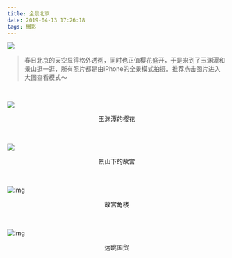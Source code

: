 ```yaml
---
title: 全景北京
date: 2019-04-13 17:26:18
tags: 摄影
---
```


![](https://img.carlwe.com/IMG_2691.jpg)

<!--more-->

> 春日北京的天空显得格外透彻，同时也正值樱花盛开，于是来到了玉渊潭和景山逛一逛，所有照片都是由iPhone的全景模式拍摄。推荐点击图片进入大图查看模式～

<br>

![](https://img.carlwe.com/IMG_2625.jpg)
<center>玉渊潭的樱花</center><br><br>


![](https://img.carlwe.com/IMG_2679.jpg)
<center>景山下的故宫</center><br><br>


![img](https://img.carlwe.com/IMG_2753.jpg)
<center>故宫角楼</center><br><br>


![img](https://img.carlwe.com/IMG_2671.jpg)

<center>远眺国贸</center><br><br>